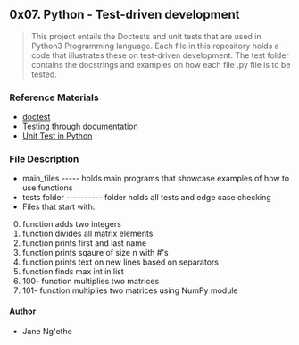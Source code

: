 ## 0x07. Python - Test-driven development
> This project entails the Doctests and unit tests that are
> used in Python3 Programming language. Each file in this repository
> holds a code that illustrates these on test-driven development.
> The test folder contains the docstrings and examples
> on how each file .py file is to be tested.

### Reference Materials
* [doctest](https://alx-intranet.hbtn.io/rltoken/BwZJVq2MQ1_Vg_3gphoitQ)
* [Testing through documentation](https://alx-intranet.hbtn.io/rltoken/96kLRRIOHzsn3VDDXT21HA)
* [Unit Test in Python](https://alx-intranet.hbtn.io/rltoken/wfuUl81Q3Nku1qCzdDHAfA)

### File Description
* main_files ----- holds main programs that showcase examples of how to use functions
* tests folder ---------- folder holds all tests and edge case checking
* Files that start with:
0. function adds two integers
1. function divides all matrix elements
2. function prints first and last name
3. function prints sqaure of size n with #'s
4. function prints text on new lines based on separators
5. function finds max int in list
6. 100- function multiplies two matrices
7. 101- function multiplies two matrices using NumPy module

#### Author
* Jane Ng'ethe